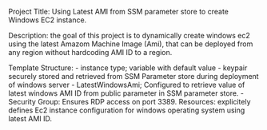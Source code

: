  Project Title: Using Latest AMI from SSM parameter store to create Windows EC2 instance.

Description: the goal of this project is to dynamically create windows ec2 using the latest Amazom Machine Image (Ami), that can be deployed from any region without hardcoding AMI ID to a region.

Template Structure:
    - instance type; variable with default value
    - keypair securely stored and retrieved from SSM Parameter store during deployment of windows server
    - LatestWindowsAmi; Configured to retrieve value of latest windows AMI ID from public parameter in SSM parameter store.
    -Security Group: Ensures RDP access on port 3389.
Resources: explicitely defines Ec2 instance configuration for windows operating system using latest AMI ID.
